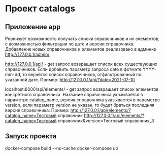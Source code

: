 # Проект catalogs

## Приложение app 

Реализует возможность получать списки справочников и их элементов, 
с возможностью фильтрации по дате и версии справочника.
Добавление новых справочников и элементов реализовано в админке http://127.0.0.1/admin/

http://127.0.0.1/api/ - get запрос возвращает список всех существующих справочников. 
Если добавить параметр запроса date в фотмате YYYY-mm-dd, то вернётся список справочников,
отфильтрованный по указанной дате. 
Пример: http://127.0.0.1/api/?date=2021-07-10

localhost:8000/api/elements/ - get запрос возвращает список элементов конкретного справочника. Название справочника 
указывается в параметре catalog_name, версия справочника указывается в параметре version, если параметр 
version не указан, то будет браться последняя версия справочника.
Пример: http://127.0.0.1/api/elements/?catalog_name=Тестовый справочник
        http://127.0.0.1/api/elements/?catalog_name=Тестовый справочник&version=Тестовый справочник_3

## Запуск проекта
docker-compose build --no-cache
docker-compose up

[comment]: <> (Создание образа проекта:)

[comment]: <> (sudo docker build --tag catalogs-docker .)

[comment]: <> (Запуск образа:)

[comment]: <> (sudo docker run --publish 8000:8000 catalogs-docker)

[comment]: <> (В запущенном контейнере выполнить команду создания пользователя:)

[comment]: <> (sudo docker exec -it {id-контейнера} python manage.py createsuperuser)


